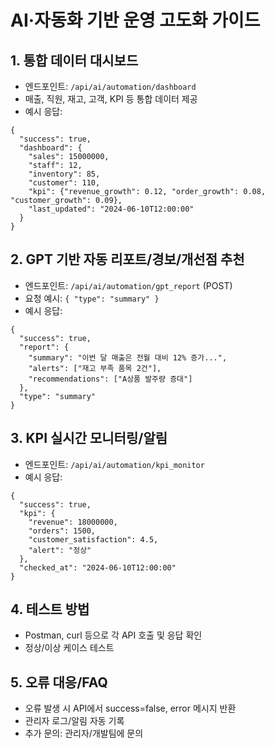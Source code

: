 # AI·자동화 기반 운영 고도화 가이드

## 1. 통합 데이터 대시보드
- 엔드포인트: `/api/ai/automation/dashboard`
- 매출, 직원, 재고, 고객, KPI 등 통합 데이터 제공
- 예시 응답:
```
{
  "success": true,
  "dashboard": {
    "sales": 15000000,
    "staff": 12,
    "inventory": 85,
    "customer": 110,
    "kpi": {"revenue_growth": 0.12, "order_growth": 0.08, "customer_growth": 0.09},
    "last_updated": "2024-06-10T12:00:00"
  }
}
```

## 2. GPT 기반 자동 리포트/경보/개선점 추천
- 엔드포인트: `/api/ai/automation/gpt_report` (POST)
- 요청 예시: `{ "type": "summary" }`
- 예시 응답:
```
{
  "success": true,
  "report": {
    "summary": "이번 달 매출은 전월 대비 12% 증가...",
    "alerts": ["재고 부족 품목 2건"],
    "recommendations": ["A상품 발주량 증대"]
  },
  "type": "summary"
}
```

## 3. KPI 실시간 모니터링/알림
- 엔드포인트: `/api/ai/automation/kpi_monitor`
- 예시 응답:
```
{
  "success": true,
  "kpi": {
    "revenue": 18000000,
    "orders": 1500,
    "customer_satisfaction": 4.5,
    "alert": "정상"
  },
  "checked_at": "2024-06-10T12:00:00"
}
```

## 4. 테스트 방법
- Postman, curl 등으로 각 API 호출 및 응답 확인
- 정상/이상 케이스 테스트

## 5. 오류 대응/FAQ
- 오류 발생 시 API에서 success=false, error 메시지 반환
- 관리자 로그/알림 자동 기록
- 추가 문의: 관리자/개발팀에 문의 